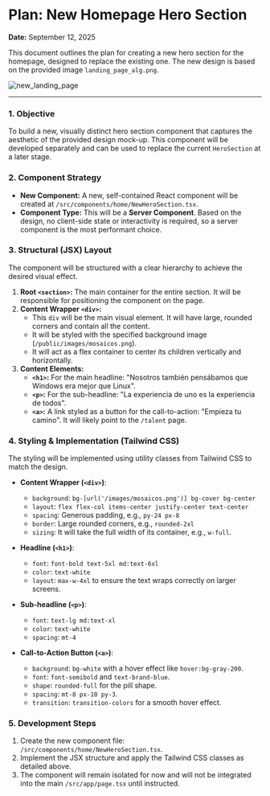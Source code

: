 # Plan: New Homepage Hero Section

**Date:** September 12, 2025

This document outlines the plan for creating a new hero section for the homepage, designed to replace the existing one. The new design is based on the provided image `landing_page_alg.png`.

![new_landing_page](/images_for_debugging/landing_page_alg.png)

---

### 1. Objective

To build a new, visually distinct hero section component that captures the aesthetic of the provided design mock-up. This component will be developed separately and can be used to replace the current `HeroSection` at a later stage.

### 2. Component Strategy

*   **New Component:** A new, self-contained React component will be created at `/src/components/home/NewHeroSection.tsx`.
*   **Component Type:** This will be a **Server Component**. Based on the design, no client-side state or interactivity is required, so a server component is the most performant choice.

### 3. Structural (JSX) Layout

The component will be structured with a clear hierarchy to achieve the desired visual effect.

1.  **Root `<section>`:** The main container for the entire section. It will be responsible for positioning the component on the page.
2.  **Content Wrapper `<div>`:**
    *   This `div` will be the main visual element. It will have large, rounded corners and contain all the content.
    *   It will be styled with the specified background image (`/public/images/mosaicos.png`).
    *   It will act as a flex container to center its children vertically and horizontally.
3.  **Content Elements:**
    *   **`<h1>`:** For the main headline: "Nosotros también pensábamos que Windows era mejor que Linux".
    *   **`<p>`:** For the sub-headline: "La experiencia de uno es la experiencia de todos".
    *   **`<a>`:** A link styled as a button for the call-to-action: "Empieza tu camino". It will likely point to the `/talent` page.

### 4. Styling & Implementation (Tailwind CSS)

The styling will be implemented using utility classes from Tailwind CSS to match the design.

*   **Content Wrapper (`<div>`)**:
    *   `background`: `bg-[url('/images/mosaicos.png')] bg-cover bg-center`
    *   `layout`: `flex flex-col items-center justify-center text-center`
    *   `spacing`: Generous padding, e.g., `py-24 px-8`
    *   `border`: Large rounded corners, e.g., `rounded-2xl`
    *   `sizing`: It will take the full width of its container, e.g., `w-full`.

*   **Headline (`<h1>`)**:
    *   `font`: `font-bold text-5xl md:text-6xl`
    *   `color`: `text-white`
    *   `layout`: `max-w-4xl` to ensure the text wraps correctly on larger screens.

*   **Sub-headline (`<p>`)**:
    *   `font`: `text-lg md:text-xl`
    *   `color`: `text-white`
    *   `spacing`: `mt-4`

*   **Call-to-Action Button (`<a>`)**:
    *   `background`: `bg-white` with a hover effect like `hover:bg-gray-200`.
    *   `font`: `font-semibold` and `text-brand-blue`.
    *   `shape`: `rounded-full` for the pill shape.
    *   `spacing`: `mt-8 px-10 py-3`.
    *   `transition`: `transition-colors` for a smooth hover effect.

### 5. Development Steps

1.  Create the new component file: `/src/components/home/NewHeroSection.tsx`.
2.  Implement the JSX structure and apply the Tailwind CSS classes as detailed above.
3.  The component will remain isolated for now and will not be integrated into the main `/src/app/page.tsx` until instructed.
